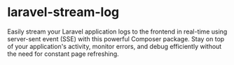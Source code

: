 # laravel-stream-log
Easily stream your Laravel application logs to the frontend in real-time using server-sent event (SSE) with this powerful Composer package. Stay on top of your application's activity, monitor errors, and debug efficiently without the need for constant page refreshing.
